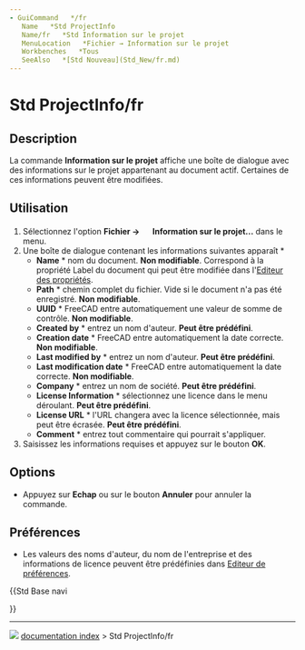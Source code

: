 ```yaml
---
- GuiCommand   */fr
   Name   *Std ProjectInfo
   Name/fr   *Std Information sur le projet
   MenuLocation   *Fichier → Information sur le projet
   Workbenches   *Tous
   SeeAlso   *[Std Nouveau](Std_New/fr.md)
---
```


# Std ProjectInfo/fr

## Description

La commande **Information sur le projet** affiche une boîte de dialogue avec des informations sur le projet appartenant au document actif. Certaines de ces informations peuvent être modifiées.

## Utilisation

1.  Sélectionnez l\'option **Fichier → <img src="images/Std_ProjectInfo.svg" width=16px> Information sur le projet...** dans le menu.
2.  Une boîte de dialogue contenant les informations suivantes apparaît   *
    -   **Name**   * nom du document. **Non modifiable**. Correspond à la propriété Label du document qui peut être modifiée dans l\'[Editeur des propriétés](Property_editor/fr.md).
    -   **Path**   * chemin complet du fichier. Vide si le document n\'a pas été enregistré. **Non modifiable**.
    -   **UUID**   * FreeCAD entre automatiquement une valeur de somme de contrôle. **Non modifiable**.
    -   **Created by**   * entrez un nom d\'auteur. **Peut être prédéfini**.
    -   **Creation date**   * FreeCAD entre automatiquement la date correcte. **Non modifiable**.
    -   **Last modified by**   * entrez un nom d\'auteur. **Peut être prédéfini**.
    -   **Last modification date**   * FreeCAD entre automatiquement la date correcte. **Non modifiable**.
    -   **Company**   * entrez un nom de société. **Peut être prédéfini**.
    -   **License Information**   * sélectionnez une licence dans le menu déroulant. **Peut être prédéfini**.
    -   **License URL**   * l\'URL changera avec la licence sélectionnée, mais peut être écrasée. **Peut être prédéfini**.
    -   **Comment**   * entrez tout commentaire qui pourrait s\'appliquer.
3.  Saisissez les informations requises et appuyez sur le bouton **OK**.

## Options

-   Appuyez sur **Echap** ou sur le bouton **Annuler** pour annuler la commande.

## Préférences

-   Les valeurs des noms d\'auteur, du nom de l\'entreprise et des informations de licence peuvent être prédéfinies dans [Editeur de préférences](Preferences_Editor/fr#Document.md).





{{Std Base navi

}}



---
![](images/Right_arrow.png) [documentation index](../README.md) > Std ProjectInfo/fr
